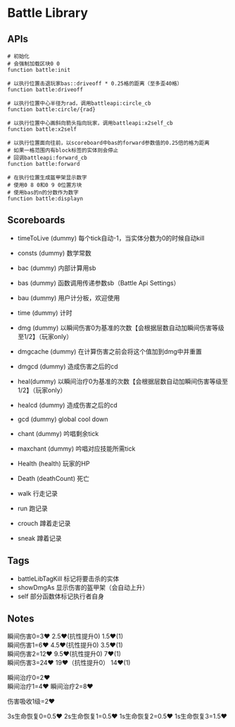 # Battle Library

## APIs

```mcfunction
# 初始化
# 会强制加载区块0 0 
function battle:init

# 以执行位置击退玩家bas::driveoff * 0.25格的距离（至多歪40格）
function battle:driveoff

# 以执行位置中心半径为rad，调用battleapi:circle_cb
function battle:circle/{rad}

# 以执行位置中心画斜向箭头指向玩家，调用battleapi:x2self_cb
function battle:x2self

# 以执行位置面向往前，以scoreboard中bas的forward参数值的0.25倍的格为距离
# 如果一格范围内有block标签的实体则会停止
# 回调battleapi:forward_cb
function battle:forward

# 在执行位置生成盔甲架显示数字
# 使用0 8 0和0 9 0位置方块
# 使用bas的n的分数作为数字
function battle:displayn
```

## Scoreboards

* timeToLive (dummy) 每个tick自动-1，当实体分数为0的时候自动kill
* consts (dummy) 数学常数
* bac (dummy) 内部计算用sb
* bas (dummy) 函数调用传递参数sb（Battle Api Settings）
* bau (dummy) 用户计分板，欢迎使用
* time (dummy) 计时
* dmg (dummy) 以瞬间伤害0为基准的次数【会根据层数自动加瞬间伤害等级至1/2】（玩家only）
* dmgcache (dummy) 在计算伤害之前会将这个值加到dmg中并重置
* dmgcd (dummy) 造成伤害之后的cd
* heal(dummy) 以瞬间治疗0为基准的次数【会根据层数自动加瞬间伤害等级至1/2】（玩家only）
* healcd (dummy) 造成伤害之后的cd
* gcd (dummy) global cool down
* chant (dummy) 吟唱剩余tick
* maxchant (dummy) 吟唱对应技能所需tick

* Health (health) 玩家的HP
* Death (deathCount) 死亡
* walk 行走记录
* run 跑记录
* crouch 蹲着走记录
* sneak 蹲着记录

## Tags

* battleLibTagKill 标记将要击杀的实体
* showDmgAs 显示伤害的盔甲架（会自动上升）
* self 部分函数体标记执行者自身

## Notes

瞬间伤害0=3♥ 2.5♥(抗性提升0)  1.5♥(1)  
瞬间伤害1=6♥ 4.5♥(抗性提升0)  3.5♥(1)  
瞬间伤害2=12♥ 9.5♥(抗性提升0) 7♥(1)  
瞬间伤害3=24♥ 19♥（抗性提升0） 14♥(1)

瞬间治疗0=2♥  
瞬间治疗1=4♥
瞬间治疗2=8♥

伤害吸收1级=2♥

3s生命恢复0=0.5♥
2s生命恢复1=0.5♥
1s生命恢复2=0.5♥
1s生命恢复3=1.5♥
